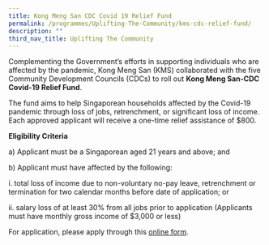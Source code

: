 ```yaml
---
title: Kong Meng San CDC Covid 19 Relief Fund
permalink: /programmes/Uplifting-The-Community/kms-cdc-relief-fund/
description: ""
third_nav_title: Uplifting The Community
---
```

Complementing the Government’s efforts in supporting individuals who are affected by the pandemic, Kong Meng San (KMS) collaborated with the five Community Development Councils (CDCs) to roll out **Kong Meng San-CDC Covid-19 Relief Fund**. 

The fund aims to help Singaporean households affected by the Covid-19 pandemic through loss of jobs, retrenchment, or significant loss of income. Each approved applicant will receive a one-time relief assistance of $800.

**Eligibility Criteria**

a) Applicant must be a Singaporean aged 21 years and above; and

b) Applicant must have affected by the following:

i. total loss of income due to non-voluntary no-pay leave, retrenchment or termination for two calendar months before date of application; or

ii. salary loss of at least 30% from all jobs prior to application (Applicants must have monthly gross income of $3,000 or less)

For application, please apply through this [online form](https://form.gov.sg/6246e36d85e8da0012d208b5).